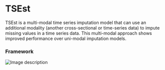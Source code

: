 # TSEst
TSEst is a multi-modal time series imputation model that can use an additional modality (another cross-sectional or time-series data) to impute missing values in a time series data. This multi-modal approach shows improved performance over uni-modal imputation models. 

### **Framework**
![Image description](https://github.com/compbiolabucf/TSEst/blob/main/Fig-1.png=250x250)
